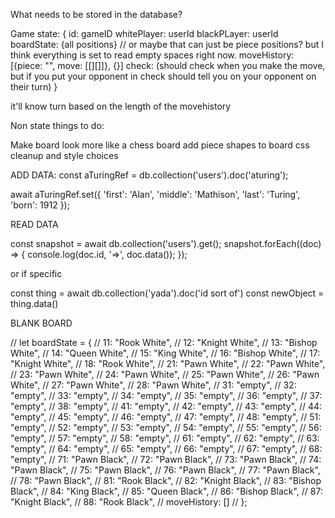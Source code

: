 What needs to be stored in the database?

Game state: {
  id: gameID
  whitePlayer: userId
  blackPLayer: userId
  boardState: {all positions}
  // or maybe that can just be piece positions? but I think everything is set to read empty spaces right now.
  moveHistory: [{piece: "", move: [[][]]}, {}]
  check: (should check when you make the move, but if you put your opponent in check should tell you on your opponent on their turn)
}

it'll know turn based on the length of the movehistory

Non state things to do:

Make board look more like a chess board
add piece shapes to board
css cleanup and style choices

ADD DATA: 
const aTuringRef = db.collection('users').doc('aturing');

await aTuringRef.set({
  'first': 'Alan',
  'middle': 'Mathison',
  'last': 'Turing',
  'born': 1912
});

READ DATA

const snapshot = await db.collection('users').get();
snapshot.forEach((doc) => {
  console.log(doc.id, '=>', doc.data());
});

or if specific

const thing = await db.collection('yada').doc('id sort of')
const newObject = thing.data()

BLANK BOARD

  // let boardState = {
  //   11: "Rook White",
  //   12: "Knight White",
  //   13: "Bishop White",
  //   14: "Queen White",
  //   15: "King White",
  //   16: "Bishop White",
  //   17: "Knight White",
  //   18: "Rook White",
  //   21: "Pawn White",
  //   22: "Pawn White",
  //   23: "Pawn White",
  //   24: "Pawn White",
  //   25: "Pawn White",
  //   26: "Pawn White",
  //   27: "Pawn White",
  //   28: "Pawn White",
  //   31: "empty",
  //   32: "empty",
  //   33: "empty",
  //   34: "empty",
  //   35: "empty",
  //   36: "empty",
  //   37: "empty",
  //   38: "empty",
  //   41: "empty",
  //   42: "empty",
  //   43: "empty",
  //   44: "empty",
  //   45: "empty",
  //   46: "empty",
  //   47: "empty",
  //   48: "empty",
  //   51: "empty",
  //   52: "empty",
  //   53: "empty",
  //   54: "empty",
  //   55: "empty",
  //   56: "empty",
  //   57: "empty",
  //   58: "empty",
  //   61: "empty",
  //   62: "empty",
  //   63: "empty",
  //   64: "empty",
  //   65: "empty",
  //   66: "empty",
  //   67: "empty",
  //   68: "empty",
  //   71: "Pawn Black",
  //   72: "Pawn Black",
  //   73: "Pawn Black",
  //   74: "Pawn Black",
  //   75: "Pawn Black",
  //   76: "Pawn Black",
  //   77: "Pawn Black",
  //   78: "Pawn Black",
  //   81: "Rook Black",
  //   82: "Knight Black",
  //   83: "Bishop Black",
  //   84: "King Black",
  //   85: "Queen Black",
  //   86: "Bishop Black",
  //   87: "Knight Black",
  //   88: "Rook Black",
  //   moveHistory: []
  // };